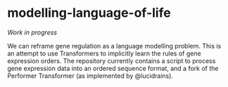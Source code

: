 # modelling-language-of-life
 
*Work in progress*

We can reframe gene regulation as a language modelling problem. This is an attempt to use Transformers to implicitly learn the rules of gene expression orders.
The repository currently contains a script to process gene expression data into an ordered sequence format, and a fork of the Performer Transformer (as implemented by @lucidrains).
